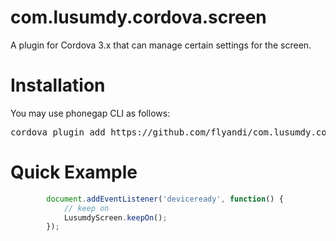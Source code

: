 com.lusumdy.cordova.screen
==========================

A plugin for Cordova 3.x that can manage certain settings for the screen.

Installation
======
You may use phonegap CLI as follows:

<pre>
cordova plugin add https://github.com/flyandi/com.lusumdy.cordova.screen.git
</pre>

Quick Example
====


```javascript
		document.addEventListener('deviceready', function() {
			// keep on
			LusumdyScreen.keepOn();
		});

```
